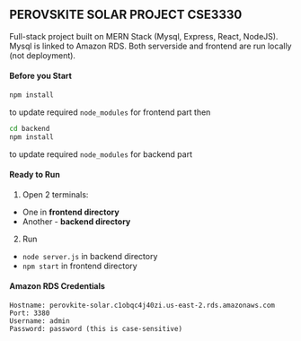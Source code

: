 ## PEROVSKITE SOLAR PROJECT CSE3330
Full-stack project built on MERN Stack (Mysql, Express, React, NodeJS). Mysql is linked to Amazon RDS. Both serverside and frontend are run locally (not deployment).
#### Before you Start
```bash
npm install
```
to update required `node_modules` for frontend part then
```bash
cd backend
npm install
```
to update required `node_modules` for backend part

#### Ready to Run
1. Open 2 terminals:
* One in **frontend directory**
* Another - **backend directory**
2. Run
* `node server.js` in backend directory
* `npm start` in frontend directory
#### Amazon RDS Credentials
```
Hostname: perovkite-solar.c1obqc4j40zi.us-east-2.rds.amazonaws.com
Port: 3380
Username: admin
Password: password (this is case-sensitive)
```

